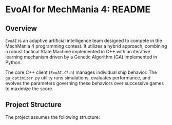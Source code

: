 # EvoAI for MechMania 4: README

## Overview

`EvoAI` is an adaptive artificial intelligence team designed to compete in the MechMania 4 programming contest. It utilizes a hybrid approach, combining a robust tactical State Machine implemented in C++ with an iterative learning mechanism driven by a Genetic Algorithm (GA) implemented in Python.

The core C++ client (`EvoAI.C`/`.h`) manages individual ship behavior. The `ga_optimizer.py` utility runs simulations, evaluates performance, and evolves the parameters governing these behaviors over successive games to maximize the score.

## Project Structure

The project assumes the following structure: